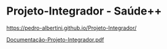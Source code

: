 # Projeto-Integrador - Saúde++

https://pedro-albertini.github.io/Projeto-Integrador/

[Documentação-Projeto-Integrador.pdf](https://github.com/user-attachments/files/17694359/Documentacao-Projeto-Integrador.pdf)
